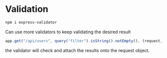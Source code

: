 # Validation

```bash
npm i express-validator
```

Can use more validators to keep validating the desired result
```Javascript
app.get("/api/users", query("filter").isString().notEmpty(), (request, response))
```

the validator will check and attach the results onto the request object. 